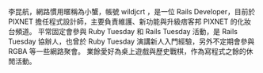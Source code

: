 李昆航，網路慣用暱稱為小蟹，帳號 wildjcrt ，是一位 Rails Developer，目前於 PIXNET 擔任程式設計師，主要負責維護、新功能與升級痞客邦 PIXNET 的化妝台頻道。
平常固定會參與 Ruby Tuesday 和 Rails Tuesday 活動，是 Rails Tuesday 協辦人，也曾於 Ruby Tuesday 演講新人入門經驗，另外不定期會參與 RGBA 等一些網路聚會。
業餘愛好為桌上遊戲與歷史戰棋，作為寫程式之餘的休閒活動。
